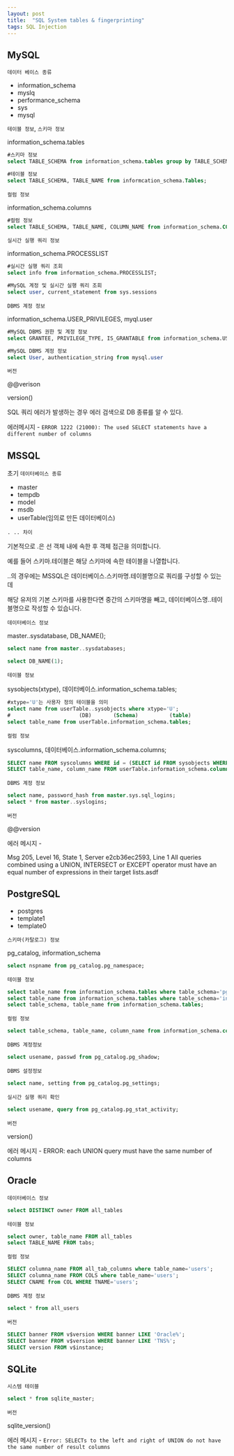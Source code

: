 ```yaml
---
layout: post
title:  "SQL System tables & fingerprinting"
tags: SQL Injection
---
```


## MySQL

`데이터 베이스 종류`

- information_schema
- myslq
- performance_schema
- sys
- mysql

`테이블 정보`, `스키마 정보`

information_schema.tables

```sql
#스키마 정보
select TABLE_SCHEMA from information_schema.tables group by TABLE_SCHEMA

#테이블 정보
select TABLE_SCHEMA, TABLE_NAME from informcation_schema.Tables;
```

`컬럼 정보` 

information_schema.columns

```sql
#컬럼 정보
select TABLE_SCHEMA, TABLE_NAME, COLUMN_NAME from information_schema.COLUMNS;
```

`실시간 실행 쿼리 정보`

information_schema.PROCESSLIST

```sql
#실시간 실행 쿼리 조회
select info from information_schema.PROCESSLIST;

#MySQL 계정 및 실시간 실행 쿼리 조회
select user, current_statement from sys.sessions
```

`DBMS 계정 정보`

information_schema.USER_PRIVILEGES, myql.user

```sql
#MySQL DBMS 권한 및 계정 정보
select GRANTEE, PRIVILEGE_TYPE, IS_GRANTABLE from information_schema.USER_PRIVILEGES;

#MySQL DBMS 계정 정보
select User, authentication_string from mysql.user
```

`버전`

@@verison

version()

SQL 쿼리 에러가 발생하는 경우 에러 검색으로 DB 종류를 알 수 있다.

에러메시지 - `ERROR 1222 (21000): The used SELECT statements have a different number of columns`

## MSSQL

초기 `데이터베이스 종류`

- master
- tempdb
- model
- msdb
- userTable(임의로 만든 데이터베이스)

`. .. 차이`

기본적으로 .은 선 객체 내에 속한 후 객체 접근을 의미합니다.

예를 들어 스키마.테이블은 해당 스키마에 속한 테이블을 나열합니다.

..의 경우에는 MSSQL은 데이터베이스.스키마명.테이블명으로 쿼리를 구성할 수 있는데

해당 유저의 기본 스키마를 사용한다면 중간의 스키마명을 빼고, 데이터베이스명..테이블명으로 작성할 수 있습니다.

`데이터베이스 정보`

master..sysdatabase, DB_NAME();

```sql
select name from master..sysdatabases;

select DB_NAME(1);

```

`테이블 정보`

sysobjects(xtype), 데이터베이스.information_schema.tables;

```sql
#xtype='U'는 사용자 정의 테이블을 의미
select name from userTable..sysobjects where xtype='U';
#                      (DB)       (Schema)          (table)
select table_name from userTable.information_schema.tables;
```

`컬럼 정보`

syscolumns, 데이터베이스.information_schema.columns;

```sql
SELECT name FROM syscolumns WHERE id = (SELECT id FROM sysobjects WHERE name = 'users');
SELECT table_name, column_name FROM userTable.information_schema.columns;
```

`DBMS 계정 정보`

```sql
select name, password_hash from master.sys.sql_logins;
select * from master..syslogins;
```

`버전`

@@version

에러 메시지 - 

Msg 205, Level 16, State 1, Server e2cb36ec2593, Line 1
All queries combined using a UNION, INTERSECT or EXCEPT operator must have an equal number of expressions in their target lists.asdf

## PostgreSQL

- postgres
- template1
- template0

`스키마(카탈로그) 정보`

pg_catalog, information_schema

```sql
select nspname from pg_catalog.pg_namespace;
```

`테이블 정보`

```sql
select table_name from information_schema.tables where table_schema='pg_catalog';
select table_name from information_schema.tables where table_schema='information_schema';
select table_schema, table_name from information_schema.tables;
```

`컬럼 정보`

```sql
select table_schema, table_name, column_name from information_schema.columns;
```

`DBMS 계정정보`

```sql
select usename, passwd from pg_catalog.pg_shadow;
```

`DBMS 설정정보`

```sql
select name, setting from pg_catalog.pg_settings;
```

`실시간 실행 쿼리 확인`

```sql
select usename, query from pg_catalog.pg_stat_activity;
```

`버전`

version()

에러 메시지 - ERROR:  each UNION query must have the same number of columns

## Oracle

`데이터베이스 정보`

```sql
select DISTINCT owner FROM all_tables
```

`테이블 정보`

```sql
select owner, table_name FROM all_tables
select TABLE_NAME FROM tabs;
```

`컬럼 정보`

```sql
SELECT columna_name FROM all_tab_columns where table_name='users';
SELECT columna_name FROM COLS where table_name='users';
SELECT CNAME from COL WHERE TNAME='users';
```

`DBMS 계정 정보`

```sql
select * from all_users
```

`버전`

```sql
SELECT banner FROM v$version WHERE banner LIKE 'Oracle%';
SELECT banner FROM v$version WHERE banner LIKE 'TNS%';
SELECT version FROM v$instance;
```

 

## SQLite

`시스템 테이블`

```sql
select * from sqlite_master;
```

`버전`

sqlite_version()

에러 메시지 - `Error: SELECTs to the left and right of UNION do not have the same number of result columns`